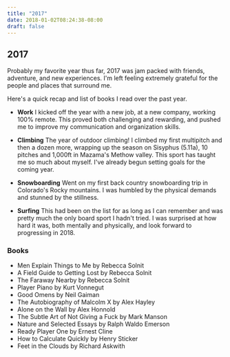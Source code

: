 ```yaml
---
title: "2017"
date: 2018-01-02T08:24:38-08:00
draft: false
---
```


## 2017

Probably my favorite year thus far, 2017 was jam packed with friends, adventure, and new experiences.
I'm left feeling extremely grateful for the people and places that surround me.

Here's a quick recap and list of books I read over the past year.

* **Work** I kicked off the year with a new job, at a new company, working 100% remote. This proved both challenging
and rewarding, and pushed me to improve my communication and organization skills.

* **Climbing** The year of outdoor climbing! I climbed my first multipitch and then a dozen more,
wrapping up the season on Sisyphus (5.11a), 10 pitches and 1,000ft in Mazama's Methow valley. This
sport has taught me so much about myself. I've already begun setting goals for the coming year.

* **Snowboarding** Went on my first back country snowboarding trip in Colorado's Rocky mountains. I was humbled by the physical
demands and stunned by the stillness.

* **Surfing** This had been on the list for as long as I can remember and was pretty much
the only board sport I hadn't tried. I was surprised at how hard it was, both mentally and physically,
and look forward to progressing in 2018.

### Books

* Men Explain Things to Me by Rebecca Solnit
* A Field Guide to Getting Lost by Rebecca Solnit
* The Faraway Nearby by Rebecca Solnit
* Player Piano by Kurt Vonnegut
* Good Omens by Neil Gaiman
* The Autobiography of Malcolm X by Alex Hayley
* Alone on the Wall by Alex Honnold
* The Subtle Art of Not Giving a Fuck by Mark Manson
* Nature and Selected Essays by Ralph Waldo Emerson
* Ready Player One by Ernest Cline
* How to Calculate Quickly by Henry Sticker
* Feet in the Clouds by Richard Askwith
